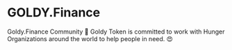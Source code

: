 # GOLDY.Finance
Goldy.Finance Community 🚀 Goldy Token is committed to work with Hunger Organizations around the world to help people in need. 😍
